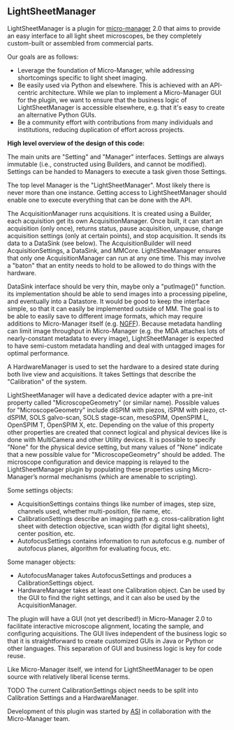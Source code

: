 ## LightSheetManager

LightSheetManager is a plugin for [micro-manager](https://micro-manager.org) 2.0 that aims to provide an easy interface to all light sheet microscopes, be they completely custom-built or assembled from commercial parts.

Our goals are as follows:
- Leverage the foundation of Micro-Manager, while addressing shortcomings specific to light sheet imaging.
- Be easily used via Python and elsewhere.  This is achieved with an API-centric architecture.  While we plan to implement a Micro-Manager GUI for the plugin, we want to ensure that the business logic of LightSheetManager is accessible elsewhere, e.g. that it's easy to create an alternative Python GUIs.
- Be a community effort with contributions from many individuals and institutions, reducing duplication of effort across projects.


**High level overview of the design of this code:**

The main units are "Setting" and "Manager" interfaces. Settings are always immutable (i.e., constructed using Builders, and cannot be modified). Settings can be handed to Managers to execute a task given those Settings.

The top level Manager is the "LightSheetManager".  Most likely there is never more than one instance. Getting access to LightSheetManager should enable one to execute everything that can be done with the API.

The AcquisitionManager runs acquisitions.  It is created using a Builder, each acquisition get its own AcquisitionManager. Once built, it can start an acquisition (only once), returns status, pause acquisition, unpause, change acquisition settings (only at certain points), and stop acquisition. It sends its data to a DataSink (see below). The AcquisitionBuilder will need AcquisitionSettings, a DataSink, and MMCore.  LightSheeManager ensures that only one AcquisitionManager can run at any one time.  This may involve a "baton" that an entity needs to hold to be allowed to do things with the hardware.

DataSink interface should be very thin, maybe only a "putImage()" function.  its implementation should be able to send images into a processing pipeline, and eventually into a Datastore. It would be good to keep the interface simple, so that it can easily be implemented outside of MM.  The goal is to be able to easily save to different image formats, which may require additions to Micro-Manager itself (e.g. [NGFF](https://ngff.openmicroscopy.org/latest/)).  Because metadata handling can limit image throughput in Micro-Manager (e.g. the MDA attaches lots of nearly-constant metadata to every image), LightSheetManager is expected to have semi-custom metadata handling and deal with untagged images for optimal performance.

A HardwareManager is used to set the hardware to a desired state during both live view and acquisitions.  It takes Settings that describe the "Calibration" of the system.

LightSheetManager will have a dedicated device adapter with a pre-init property called "MicroscopeGeometry" (or similar name).  Possible values for "MicroscopeGeometry" include diSPIM with piezos, iSPIM with piezo, ct-dSPIM, SOLS galvo-scan, SOLS stage-scan, mesoSPIM, OpenSPIM L, OpenSPIM T, OpenSPIM X, etc.  Depending on the value of this property other properties are created that connect logical and physical devices like is done with MultiCamera and other Utility devices.  It is possible to specify "None" for the physical device setting, but many values of "None" indicate that a new possible value for "MicroscopeGeometry" should be added.  The microscope configuration and device mapping is relayed to the LightSheetManager plugin by populating these properties using Micro-Manager’s normal mechanisms (which are amenable to scripting).

Some settings objects:
- AcquisitionSettings contains things like number of images, step size, channels used, whether multi-position, file name, etc.
- CalibrationSettings describe an imaging path e.g. cross-calibration light sheet with detection objective, scan width (for digital light sheets), center position, etc.
- AutofocusSettings contains information to run autofocus e.g. number of autofocus planes, algorithm for evaluating focus, etc.

Some manager objects:
- AutofocusManager takes AutofocusSettings and produces a CalibrationSettings object.
- HardwareManager takes at least one Calibration object.  Can be used by the GUI to find the right settings, and it can also be used by the AcquisitionManager.  

The plugin will have a GUI (not yet described!) in Micro-Manager 2.0 to facilitate interactive microscope alignment, locating the sample, and configuring acquisitions.  The GUI lives independent of the business logic so that it is straightforward to create customized GUIs in Java or Python or other languages.  This separation of GUI and business logic is key for code reuse.

Like Micro-Manager itself, we intend for LightSheetManager to be open source with relatively liberal license terms.

TODO The current CalibrationSettings object needs to be split into Calibration Settings and a HardwareManager.

Development of this plugin was started by [ASI](https:////www.asiimaging.com) in collaboration with the Micro-Manager team.
